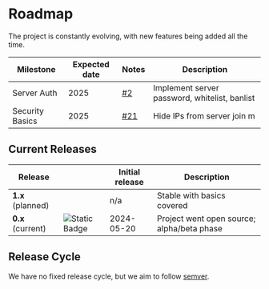 # Roadmap
The project is constantly evolving, with new features being added all the time.

Milestone           | Expected date | Notes                                                                      | Description
--------------------|---------------|----------------------------------------------------------------------------|-----------------------
Server Auth         | 2025          | [#2](https://github.com/stardew-valley-dedicated-server/server/issues/2)   | Implement server password, whitelist, banlist
Security Basics     | 2025          | [#21](https://github.com/stardew-valley-dedicated-server/server/issues/21) | Hide IPs from server join m

## Current Releases
Release           |                                                                   | Initial release | Description
------------------|-------------------------------------------------------------------|-----------------|-------
**1.x** (planned) |                                                                   | n/a             | Stable with basics covered
**0.x** (current) | ![Static Badge](https://img.shields.io/badge/0.0.2--alpha-34D058) | 2024-05-20      | Project went open source; alpha/beta phase

## Release Cycle
We have no fixed release cycle, but we aim to follow [semver](https://semver.org/).
